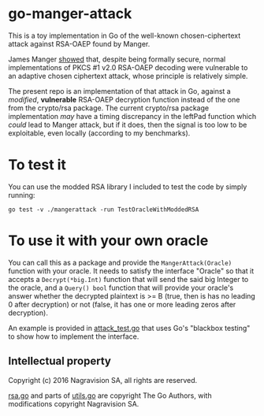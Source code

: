 # go-manger-attack

This is a toy implementation in Go of the well-known chosen-ciphertext attack against RSA-OAEP found by Manger.

James Manger [showed](http://iacr.org/archive/crypto2001/21390229.pdf) that, despite being formally secure, normal implementations of PKCS #1 v2.0 RSA-OAEP decoding were vulnerable to an adaptive chosen ciphertext attack, whose principle is relatively simple.

The present repo is an implementation of that attack in Go, against a *modified*, **vulnerable** RSA-OAEP decryption function instead of the one from the crypto/rsa package. The current crypto/rsa package implementation *may* have a timing discrepancy in the leftPad function which *could* lead to Manger attack, but if it does, then the signal is too low to be exploitable, even locally (according to my benchmarks).

# To test it

You can use the modded RSA library I included to test the code by simply running:
```
go test -v ./mangerattack -run TestOracleWithModdedRSA
```

# To use it with your own oracle

You can call this as a package and provide the `MangerAttack(Oracle)` function with your oracle.
It needs to satisfy the interface "Oracle" so that it accepts a `Decrypt(*big.Int)` function that will send the said big Integer to the oracle, and a `Query() bool` function that will provide your oracle's answer whether the decrypted plaintext is >= B (true, then is has no leading 0 after decryption) or not (false, it has one or more leading zeros after decryption).

An example is provided in [attack_test.go](mangerattack/attack_test.go) that uses Go's "blackbox testing" to show how to implement the interface.


## Intellectual property

Copyright (c) 2016 Nagravision SA, all rights are reserved.

[rsa.go](rsa.go) and parts of [utils.go](utils.go) are copyright The Go Authors, with modifications copyright Nagravision SA.
